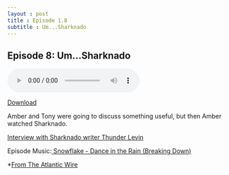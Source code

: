 ```yaml
---
layout : post  
title : Episode 1.8
subtitle : Um...Sharknado
---
```


## Episode 8: Um...Sharknado


<audio controls="controls">
	<source src="http://archive.org/download/Salemimhit/salemimhit08.mp3" type="audio/mpeg">
</audio>

[Download](http://archive.org/download/Salemimhit/salemimhit08.mp3)

Amber and Tony were going to discuss something useful, but then Amber watched Sharknado.

[Interview with Sharknado writer Thunder Levin](http://io9.com/we-asked-the-writer-of-sharknado-some-very-serious-ques-736131336)

Episode Music:[&nbsp;Snowflake - Dance in the Rain (Breaking Down)](http://ccmixter.org/files/snowflake/31091)

*[From The Atlantic Wire](http://www.theatlanticwire.com/entertainment/2013/07/sharknado-was-only-thing-worth-talking-about-last-night/67109/)
